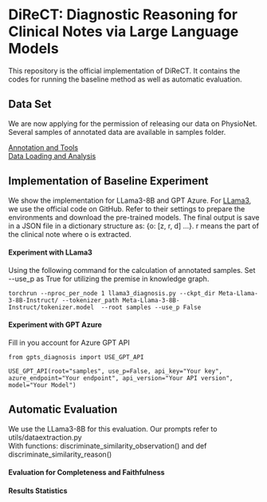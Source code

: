 # DiReCT: Diagnostic Reasoning for Clinical Notes via Large Language Models 
This repository is the official implementation of DiReCT. It contains the codes for running the baseline method as well as automatic evaluation.

## Data Set
We are now applying for the permission of releasing our data on PhysioNet. Several samples of annotated data are available in samples folder.

[Annotation and Tools](https://github.com/wbw520/DiReCT/tree/master/utils/data_annotation) <br>
[Data Loading and Analysis](https://github.com/wbw520/DiReCT/tree/master/utils/data_loading_analysisi)

## Implementation of Baseline Experiment
We show the implementation for LLama3-8B and GPT Azure.
For [LLama3](https://github.com/meta-llama/llama3), we use the official code on GitHub. Refer to their settings to prepare the environments and download the pre-trained models. 
The final output is save in a JSON file in a dictionary structure as: {o: [z, r, d] ...}. r means the part of the clinical note where o is extracted. 

#### Experiment with LLama3
Using the following command for the calculation of annotated samples. Set --use_p as True for utilizing the premise in knowledge graph.
```
torchrun --nproc_per_node 1 llama3_diagnosis.py --ckpt_dir Meta-Llama-3-8B-Instruct/ --tokenizer_path Meta-Llama-3-8B-Instruct/tokenizer.model  --root samples --use_p False
```
#### Experiment with GPT Azure
Fill in you account for Azure GPT API
```
from gpts_diagnosis import USE_GPT_API

USE_GPT_API(root="samples", use_p=False, api_key="Your key", azure_endpoint="Your endpoint", api_version="Your API version", model="Your Model")
```

## Automatic Evaluation
We use the LLama3-8B for this evaluation. Our prompts refer to utils/dataextraction.py <br>
With functions: discriminate_similarity_observation() and  def discriminate_similarity_reason()
#### Evaluation for Completeness and Faithfulness
#### Results Statistics
